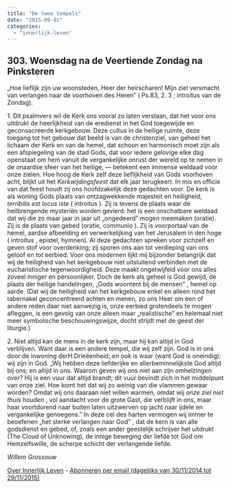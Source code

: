 ```yaml
---
title: "De twee tempels"
date: "2015-09-02"
categories: 
  - "innerlijk-leven"
---
```


## 303\. Woensdag na de Veertiende Zondag na Pinksteren

„Hoe lieflijk zijn uw woonsteden, Heer der heirscharen! Mijn ziel versmacht van verlangen naar de voorhoven des Heren” ( Ps.83, 2. 3 ; introitus van de Zondag).

1\. Dit psalmvers wil de Kerk ons vooral zo laten verstaan, dat het voor ons uitdrukt de heerlijkheid van de eredienst in het God toegewijde en geconsacreerde kerkgebouw. Deze cultus in de heilige ruimte, deze toegang tot het gebouw dat beeld is van de christenziel, van geheel het lichaam der Kerk en van de hemel, dat schoon en harmonisch moet zijn als een afspiegeling van de stad Gods, dat voor iedere gelovige elke dag openstaat om hem vanuit de vergankelijke onrust der wereld op te nemen in de onaardse sfeer van het heilige, — betekent een immense weldaad voor onze zielen. Hoe hoog de Kerk zelf deze lieflijkheid van Gods voorhoven acht, blijkt uit het _Kerkwijdingsfeest_ dat elk jaar terugkeert. In mis en officie van dat feest houdt zij ons hoofdzakelijk deze gedachten voor. De kerk is als woning Gods plaats van ontzagwekkende majesteit en heiligheid, _terribilis est locus iste_ ( introitus ). Zij is tevens de plaats waar de heilbrengende mysteriën worden gevierd: het is een onschatbare weldaad dat wij die zo maar jaar in jaar uit „ongedeerd” mogen meemaken (oratie). Zij is de plaats van gebed (oratie, communio ). Zij is voorportaal van de hemel, aardse afbeelding en verwerkelijking van het Jerusalem in den hoge ( introitus , epistel, hymnen). Al deze gedachten spreken voor zichzelf en geven stof voor overdenking; zij sporen ons aan tot verdieping van ons geloof en tot eerbied. Voor ons modernen lijkt mij bijzonder belangrijk dat wij de heiligheid van het kerkgebouw niet uitsluitend verbinden met de eucharistische tegenwoordigheid. Deze maakt ongetwijfeld voor ons alles zoveel inniger en persoonlijker. Doch de kerk als geheel is God gewijd, de plaats der heilige handelingen, „Gods woontent bij de mensen” , hemel op aarde. (Dat wij de heiligheid van het kerkgebouw enkel en alleen rond het tabernakel geconcentreerd achten en menen, zo ons Heer om een of andere reden daar niet aanwezig is, onze eerbied grotendeels te mogen afleggen, is een gevolg van onze alleen maar „realistische” en helemaal niet meer symbolische beschouwingswijze, docht strijdt met de geest der liturgie.)

2\. Niet altijd kan de mens in de kerk zijn, maar hij kan altijd in God verblijven. Want daar is een andere tempel, die wij zelf zijn. God is in ons door de inwoning derH.Drieëenheid; en ook is waar (want God is oneindig): wij zijn in God. „Wij hebben deze liefderijke en allerbeminnelijkste God altijd bij ons; en altijd in ons. Waarom geven wij ons niet aan zijn omhelzingen over? Hij is een vuur dat altijd brandt; dit vuur bevindt zich in het middelpunt van onze ziel. Hoe komt het dat wij zo weinig van die vlammen gewaar worden? Omdat wij ons daaraan niet willen warmen, omdat wij _onze ziel niet thuis houden_ , vol aandacht voor de grote Gast, die verblijft in ons, maar haar voortdurend naar buiten laten uitzwerven op jacht naar ijdele en vergankelijke genoegens.” In deze cel des harten vermogen wij immer te beoefenen „het sterke verlangen naar God” , dat de kern is van alle godsdienst en gebed, of, zoals een ander geestelijk schrijver het uitdrukt (The Cloud of Unknowing), de innige beweging der liefde tot God om Hemzelfswille, de scherpe schicht der verlangende liefde.

_Willem Grossouw_

[Over Innerlijk Leven](http://www.gelovenleren.net/2014/11/27/een-jaar-lang-innerlijk-leven-op-geloven-leren/) - [Abonneren per email (dagelijks van 30/11/2014 tot 29/11/2015)](http://eepurl.com/9P3DT)
